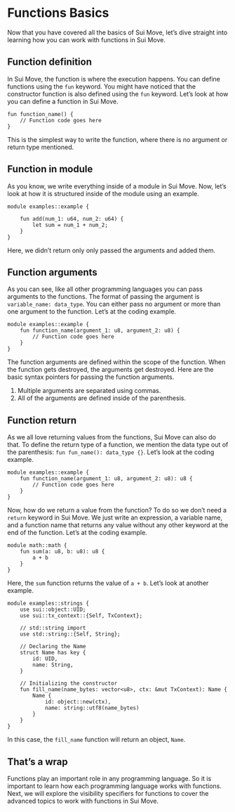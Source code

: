 # Functions Basics

Now that you have covered all the basics of Sui Move, let’s dive straight into learning how you can work with functions in Sui Move.

## Function definition

In Sui Move, the function is where the execution happens. You can define functions using the `fun` keyword. You might have noticed that the constructor function is also defined using the `fun` keyword. Let’s look at how you can define a function in Sui Move.

```
fun function_name() {
	// Function code goes here
}
```

This is the simplest way to write the function, where there is no argument or return type mentioned.

## Function in module

As you know, we write everything inside of a module in Sui Move. Now, let’s look at how it is structured inside of the module using an example.

```
module examples::example {

	fun add(num_1: u64, num_2: u64) {
		let sum = num_1 + num_2;
	}
}
```

Here, we didn’t return only only passed the arguments and added them.

## Function arguments

As you can see, like all other programming languages you can pass arguments to the functions. The format of passing the argument is `variable_name: data_type`. You can either pass no argument or more than one argument to the function. Let’s at the coding example.

```
module examples::example {
	fun function_name(argument_1: u8, argument_2: u8) {
		// Function code goes here
	}
}
```

The function arguments are defined within the scope of the function. When the function gets destroyed, the arguments get destroyed. Here are the basic syntax pointers for passing the function arguments.

1. Multiple arguments are separated using commas.
2. All of the arguments are defined inside of the parenthesis.

## Function return

As we all love returning values from the functions, Sui Move can also do that. To define the return type of a function, we mention the data type out of the parenthesis: `fun fun_name(): data_type {}`. Let’s look at the coding example.

```
module examples::example {
	fun function_name(argument_1: u8, argument_2: u8): u8 {
		// Function code goes here
	}
}
```

Now, how do we return a value from the function? To do so we don’t need a `return` keyword in Sui Move. We just write an expression, a variable name, and a function name that returns any value without any other keyword at the end of the function. Let’s at the coding example.

```
module math::math {
	fun sum(a: u8, b: u8): u8 {
		a + b
	}
}
```

Here, the `sum` function returns the value of `a + b`. Let’s look at another example.

```
module examples::strings {
	use sui::object::UID;
	use sui::tx_context::{Self, TxContext};

	// std::string import
	use std::string::{Self, String};
		
	// Declaring the Name
	struct Name has key {
		id: UID,
		name: String,
	}

	// Initializing the constructor
	fun fill_name(name_bytes: vector<u8>, ctx: &mut TxContext): Name {
		Name {
			id: object::new(ctx),
			name: string::utf8(name_bytes)
		}
	}
}
```

In this case, the `fill_name` function will return an object, `Name`.

## That’s a wrap

Functions play an important role in any programming language. So it is important to learn how each programming language works with functions. Next, we will explore the visibility specifiers for functions to cover the advanced topics to work with functions in Sui Move.